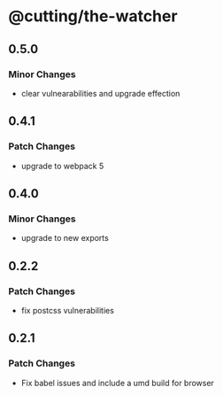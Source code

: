 # @cutting/the-watcher

## 0.5.0

### Minor Changes

- clear vulnearabilities and upgrade effection

## 0.4.1

### Patch Changes

- upgrade to webpack 5

## 0.4.0

### Minor Changes

- upgrade to new exports

## 0.2.2

### Patch Changes

- fix postcss vulnerabilities

## 0.2.1

### Patch Changes

- Fix babel issues and include a umd build for browser
